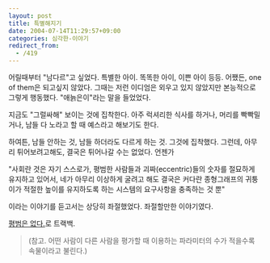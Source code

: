 ```yaml
---
layout: post
title: 특별해지기
date: 2004-07-14T11:29:57+09:00
categories: 심각한-이야기
redirect_from:
  - /419
---
```


어릴때부터 "남다르"고 싶었다. 특별한 아이. 똑똑한 아이, 이쁜 아이 등등. 어쨌든, one of them은 되고싶지 않았다. 그때는 저런 이디엄은 외우고 있지 않았지만 본능적으로 그렇게 행동했다. "애늙은이"라는 말을 들었었다.

지금도 "그럴싸해" 보이는 것에 집착한다. 아주 럭셔리한 식사를 하거나, 머리를 빡빡밀거나, 남들 다 노라고 할 때 예스라고 해보기도 한다.

하여튼, 남들 안하는 것, 남들 하더라도 다르게 하는 것. 그것에 집착했다. 그런데, 아무리 튀어보려고해도, 결국은 튀어나갈 수는 없었다. 언젠가

"사회란 것은 자기 스스로가, 평범한 사람들과 괴짜(eccentric)들의 숫자를 절묘하게 유지하고 있어서, 네가 아무리 이상하게 굴려고 해도 결국은 커다란 종형그래프의 귀퉁이가 적절한 높이를 유지하도록 하는 시스템의 요구사항을 충족하는 것 뿐"

이라는 이야기를 듣고서는 상당히 좌절했었다. 좌절할만한 이야기였다.

<a href="http://blog.empas.com/limpidly/2402344">평범은 없다.</a>로 트랙백.

> (참고. 어떤 사람이 다른 사람을 평가할 때 이용하는 파라미터의 수가 적을수록 속물이라고 불린다.)


